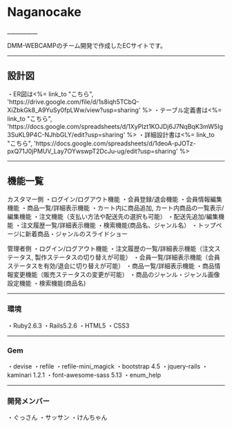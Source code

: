 <h1>Naganocake</h1>
___________

DMM-WEBCAMPのチーム開発で作成したECサイトです。

___________

<h2>設計図</h2>
・ER図は<%= link_to "こちら", 'https://drive.google.com/file/d/1s8iqh5TCbQ-XiZbkGk8_A9YuSy0fpLWw/view?usp=sharing' %>
・テーブル定義書は<%= link_to "こちら", 'https://docs.google.com/spreadsheets/d/1XyPlzt1KOJDj6J7NqBqK3mW5Ig3SuKL9P4C-NJhbGLY/edit?usp=sharing' %>
・詳細設計書は<%= link_to "こちら", 'https://docs.google.com/spreadsheets/d/1deoA-pJOTz-pxQ71J0jPMUV_Lay7OYwswpT2DcJu-ug/edit?usp=sharing' %>

___________

<h2>機能一覧</h2>
カスタマー側
・ログイン/ログアウト機能
・会員登録/退会機能
・会員情報編集機能
・商品一覧/詳細表示機能
・カート内に商品追加, カート内商品の一覧表示/編集機能
・注文機能（支払い方法や配送先の選択も可能）
・配送先追加/編集機能
・注文履歴一覧/詳細表示機能
・検索機能(商品名、ジャンル名）
・トップページに新着商品・ジャンルのスライドショー

管理者側
・ログイン/ログアウト機能
・注文履歴の一覧/詳細表示機能（注文ステータス, 製作ステータスの切り替えが可能）
・会員一覧/詳細表示機能（会員ステータスを有効/退会に切り替えが可能）
・商品一覧/詳細表示機能
・商品情報変更機能（販売ステータスの変更が可能）
・商品のジャンル・ジャンル画像設定機能
・検索機能(商品名)

___________

<h3>環境</h3>
・Ruby2.6.3
・Rails5.2.6
・HTML5
・CSS3

___________

<h3>Gem</h3>
・devise
・refile
・refile-mini_magick
・bootstrap 4.5
・jquery-rails
・kaminari 1.2.1
・font-awesome-sass 5.13
・enum_help

___________

<h3>開発メンバー</h3>
・ぐっさん
・サッサン
・けんちゃん
